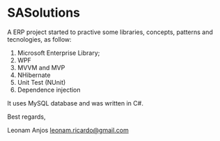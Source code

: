 SASolutions
===========

A ERP project started to practive some libraries, concepts, patterns and tecnologies, as follow:

1. Microsoft Enterprise Library;
2. WPF 
3. MVVM and MVP
4. NHibernate
5. Unit Test (NUnit)
6. Dependence injection

It uses MySQL database and was written in C#.

Best regards,

Leonam Anjos
leonam.ricardo@gmail.com
